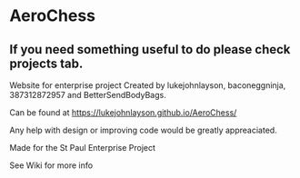 # AeroChess
## If you need something useful to do please check projects tab.
Website for enterprise project
Created by lukejohnlayson, baconeggninja, 387312872957
and BetterSendBodyBags.

Can be found at https://lukejohnlayson.github.io/AeroChess/

Any help with design or improving code would be greatly appreaciated.

Made for the St Paul Enterprise Project  

See Wiki for more info



                                                                   
